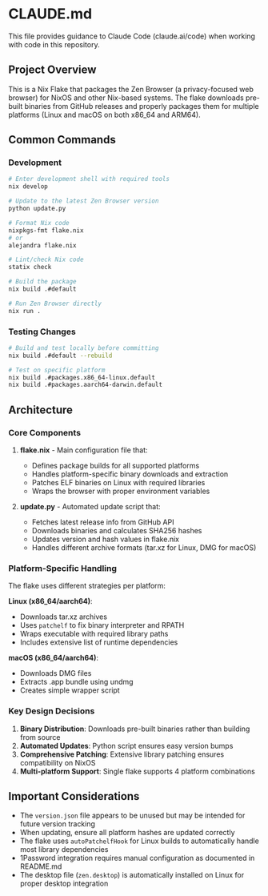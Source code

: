 # CLAUDE.md

This file provides guidance to Claude Code (claude.ai/code) when working with code in this repository.

## Project Overview

This is a Nix Flake that packages the Zen Browser (a privacy-focused web browser) for NixOS and other Nix-based systems. The flake downloads pre-built binaries from GitHub releases and properly packages them for multiple platforms (Linux and macOS on both x86_64 and ARM64).

## Common Commands

### Development

```bash
# Enter development shell with required tools
nix develop

# Update to the latest Zen Browser version
python update.py

# Format Nix code
nixpkgs-fmt flake.nix
# or
alejandra flake.nix

# Lint/check Nix code
statix check

# Build the package
nix build .#default

# Run Zen Browser directly
nix run .
```

### Testing Changes

```bash
# Build and test locally before committing
nix build .#default --rebuild

# Test on specific platform
nix build .#packages.x86_64-linux.default
nix build .#packages.aarch64-darwin.default
```

## Architecture

### Core Components

1. **flake.nix** - Main configuration file that:
   - Defines package builds for all supported platforms
   - Handles platform-specific binary downloads and extraction
   - Patches ELF binaries on Linux with required libraries
   - Wraps the browser with proper environment variables

2. **update.py** - Automated update script that:
   - Fetches latest release info from GitHub API
   - Downloads binaries and calculates SHA256 hashes
   - Updates version and hash values in flake.nix
   - Handles different archive formats (tar.xz for Linux, DMG for macOS)

### Platform-Specific Handling

The flake uses different strategies per platform:

**Linux (x86_64/aarch64)**:
- Downloads tar.xz archives
- Uses `patchelf` to fix binary interpreter and RPATH
- Wraps executable with required library paths
- Includes extensive list of runtime dependencies

**macOS (x86_64/aarch64)**:
- Downloads DMG files
- Extracts .app bundle using undmg
- Creates simple wrapper script

### Key Design Decisions

1. **Binary Distribution**: Downloads pre-built binaries rather than building from source
2. **Automated Updates**: Python script ensures easy version bumps
3. **Comprehensive Patching**: Extensive library patching ensures compatibility on NixOS
4. **Multi-platform Support**: Single flake supports 4 platform combinations

## Important Considerations

- The `version.json` file appears to be unused but may be intended for future version tracking
- When updating, ensure all platform hashes are updated correctly
- The flake uses `autoPatchelfHook` for Linux builds to automatically handle most library dependencies
- 1Password integration requires manual configuration as documented in README.md
- The desktop file (`zen.desktop`) is automatically installed on Linux for proper desktop integration